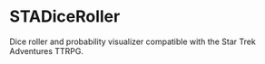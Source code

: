 # STADiceRoller
Dice roller and probability visualizer compatible with the Star Trek Adventures TTRPG.
